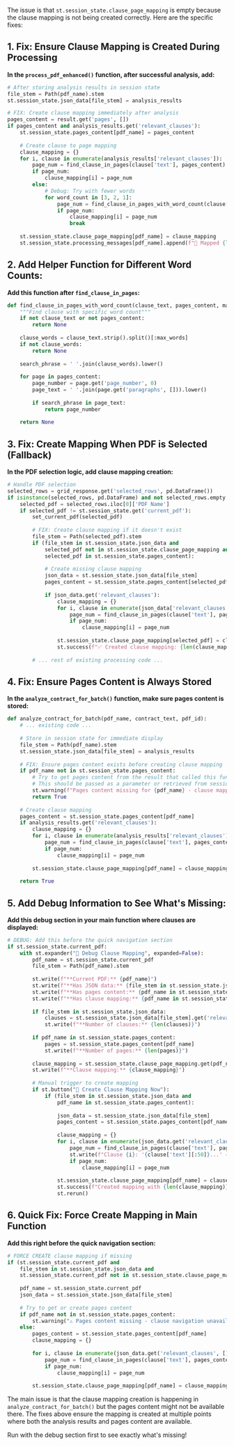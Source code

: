 The issue is that `st.session_state.clause_page_mapping` is empty because the clause mapping is not being created correctly. Here are the specific fixes:

## **1. Fix: Ensure Clause Mapping is Created During Processing**

**In the `process_pdf_enhanced()` function, after successful analysis, add:**

```python
# After storing analysis results in session state
file_stem = Path(pdf_name).stem
st.session_state.json_data[file_stem] = analysis_results

# FIX: Create clause mapping immediately after analysis
pages_content = result.get('pages', [])
if pages_content and analysis_results.get('relevant_clauses'):
    st.session_state.pages_content[pdf_name] = pages_content
    
    # Create clause to page mapping
    clause_mapping = {}
    for i, clause in enumerate(analysis_results['relevant_clauses']):
        page_num = find_clause_in_pages(clause['text'], pages_content)
        if page_num:
            clause_mapping[i] = page_num
        else:
            # Debug: Try with fewer words
            for word_count in [3, 2, 1]:
                page_num = find_clause_in_pages_with_word_count(clause['text'], pages_content, word_count)
                if page_num:
                    clause_mapping[i] = page_num
                    break
    
    st.session_state.clause_page_mapping[pdf_name] = clause_mapping
    st.session_state.processing_messages[pdf_name].append(f"📍 Mapped {len(clause_mapping)} clauses to pages")
```

## **2. Add Helper Function for Different Word Counts:**

**Add this function after `find_clause_in_pages`:**

```python
def find_clause_in_pages_with_word_count(clause_text, pages_content, max_words=4):
    """Find clause with specific word count"""
    if not clause_text or not pages_content:
        return None
    
    clause_words = clause_text.strip().split()[:max_words]
    if not clause_words:
        return None
    
    search_phrase = ' '.join(clause_words).lower()
    
    for page in pages_content:
        page_number = page.get('page_number', 0)
        page_text = ' '.join(page.get('paragraphs', [])).lower()
        
        if search_phrase in page_text:
            return page_number
    
    return None
```

## **3. Fix: Create Mapping When PDF is Selected (Fallback)**

**In the PDF selection logic, add clause mapping creation:**

```python
# Handle PDF selection
selected_rows = grid_response.get('selected_rows', pd.DataFrame())
if isinstance(selected_rows, pd.DataFrame) and not selected_rows.empty:
    selected_pdf = selected_rows.iloc[0]['PDF Name']
    if selected_pdf != st.session_state.get('current_pdf'):
        set_current_pdf(selected_pdf)
        
        # FIX: Create clause mapping if it doesn't exist
        file_stem = Path(selected_pdf).stem
        if (file_stem in st.session_state.json_data and 
            selected_pdf not in st.session_state.clause_page_mapping and
            selected_pdf in st.session_state.pages_content):
            
            # Create missing clause mapping
            json_data = st.session_state.json_data[file_stem]
            pages_content = st.session_state.pages_content[selected_pdf]
            
            if json_data.get('relevant_clauses'):
                clause_mapping = {}
                for i, clause in enumerate(json_data['relevant_clauses']):
                    page_num = find_clause_in_pages(clause['text'], pages_content)
                    if page_num:
                        clause_mapping[i] = page_num
                
                st.session_state.clause_page_mapping[selected_pdf] = clause_mapping
                st.success(f"✅ Created clause mapping: {len(clause_mapping)} clauses mapped")
        
        # ... rest of existing processing code ...
```

## **4. Fix: Ensure Pages Content is Always Stored**

**In the `analyze_contract_for_batch()` function, make sure pages content is stored:**

```python
def analyze_contract_for_batch(pdf_name, contract_text, pdf_id):
    # ... existing code ...
    
    # Store in session state for immediate display
    file_stem = Path(pdf_name).stem
    st.session_state.json_data[file_stem] = analysis_results
    
    # FIX: Ensure pages content exists before creating clause mapping
    if pdf_name not in st.session_state.pages_content:
        # Try to get pages content from the result that called this function
        # This should be passed as a parameter or retrieved from session state
        st.warning(f"Pages content missing for {pdf_name} - clause mapping skipped")
        return True
    
    # Create clause mapping
    pages_content = st.session_state.pages_content[pdf_name]
    if analysis_results.get('relevant_clauses'):
        clause_mapping = {}
        for i, clause in enumerate(analysis_results['relevant_clauses']):
            page_num = find_clause_in_pages(clause['text'], pages_content)
            if page_num:
                clause_mapping[i] = page_num
        
        st.session_state.clause_page_mapping[pdf_name] = clause_mapping
    
    return True
```

## **5. Add Debug Information to See What's Missing:**

**Add this debug section in your main function where clauses are displayed:**

```python
# DEBUG: Add this before the quick navigation section
if st.session_state.current_pdf:
    with st.expander("🔧 Debug Clause Mapping", expanded=False):
        pdf_name = st.session_state.current_pdf
        file_stem = Path(pdf_name).stem
        
        st.write(f"**Current PDF:** {pdf_name}")
        st.write(f"**Has JSON data:** {file_stem in st.session_state.json_data}")
        st.write(f"**Has pages content:** {pdf_name in st.session_state.pages_content}")
        st.write(f"**Has clause mapping:** {pdf_name in st.session_state.clause_page_mapping}")
        
        if file_stem in st.session_state.json_data:
            clauses = st.session_state.json_data[file_stem].get('relevant_clauses', [])
            st.write(f"**Number of clauses:** {len(clauses)}")
        
        if pdf_name in st.session_state.pages_content:
            pages = st.session_state.pages_content[pdf_name]
            st.write(f"**Number of pages:** {len(pages)}")
        
        clause_mapping = st.session_state.clause_page_mapping.get(pdf_name, {})
        st.write(f"**Clause mapping:** {clause_mapping}")
        
        # Manual trigger to create mapping
        if st.button("🔧 Create Clause Mapping Now"):
            if (file_stem in st.session_state.json_data and 
                pdf_name in st.session_state.pages_content):
                
                json_data = st.session_state.json_data[file_stem]
                pages_content = st.session_state.pages_content[pdf_name]
                
                clause_mapping = {}
                for i, clause in enumerate(json_data.get('relevant_clauses', [])):
                    page_num = find_clause_in_pages(clause['text'], pages_content)
                    st.write(f"Clause {i}: '{clause['text'][:50]}...' → Page {page_num}")
                    if page_num:
                        clause_mapping[i] = page_num
                
                st.session_state.clause_page_mapping[pdf_name] = clause_mapping
                st.success(f"Created mapping with {len(clause_mapping)} clauses")
                st.rerun()
```

## **6. Quick Fix: Force Create Mapping in Main Function**

**Add this right before the quick navigation section:**

```python
# FORCE CREATE clause mapping if missing
if (st.session_state.current_pdf and 
    file_stem in st.session_state.json_data and
    st.session_state.current_pdf not in st.session_state.clause_page_mapping):
    
    pdf_name = st.session_state.current_pdf
    json_data = st.session_state.json_data[file_stem]
    
    # Try to get or create pages content
    if pdf_name not in st.session_state.pages_content:
        st.warning("⚠️ Pages content missing - clause navigation unavailable")
    else:
        pages_content = st.session_state.pages_content[pdf_name]
        clause_mapping = {}
        
        for i, clause in enumerate(json_data.get('relevant_clauses', [])):
            page_num = find_clause_in_pages(clause['text'], pages_content)
            if page_num:
                clause_mapping[i] = page_num
        
        st.session_state.clause_page_mapping[pdf_name] = clause_mapping
```

The main issue is that the clause mapping creation is happening in `analyze_contract_for_batch()` but the pages content might not be available there. The fixes above ensure the mapping is created at multiple points where both the analysis results and pages content are available.

Run with the debug section first to see exactly what's missing!​​​​​​​​​​​​​​​​